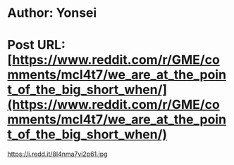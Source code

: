 # Author: Yonsei
# Post URL: [https://www.reddit.com/r/GME/comments/mcl4t7/we_are_at_the_point_of_the_big_short_when/](https://www.reddit.com/r/GME/comments/mcl4t7/we_are_at_the_point_of_the_big_short_when/)


https://i.redd.it/8l4nma7vi2p61.jpg